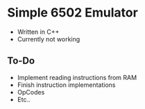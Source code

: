 # Simple 6502 Emulator
- Written in C++
- Currently not working 

## To-Do  
- Implement reading instructions from RAM  
- Finish instruction implementations
- OpCodes
- Etc..

